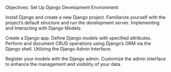 Objectives:
Set Up Django Development Environment:

Install Django and create a new Django project.
Familiarize yourself with the project’s default structure and run the development server.
Implementing and Interacting with Django Models:

Create a Django app.
Define Django models with specified attributes.
Perform and document CRUD operations using Django’s ORM via the Django shell.
Utilizing the Django Admin Interface:

Register your models with the Django admin.
Customize the admin interface to enhance the management and visibility of your data.
